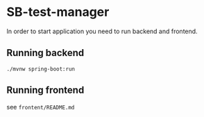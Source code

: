 # SB-test-manager

In order to start application you need to run backend and frontend. 

## Running backend 
```./mvnw spring-boot:run```

## Running frontend 
see `frontent/README.md`